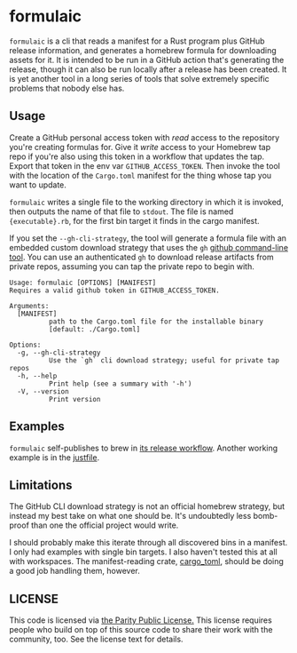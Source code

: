 # formulaic

`formulaic` is a cli that reads a manifest for a Rust program plus GitHub release information, and generates a homebrew formula for downloading assets for it. It is intended to be run in a GitHub action that's generating the release, though it can also be run locally after a release has been created. It is yet another tool in a long series of tools that solve extremely specific problems that nobody else has.

## Usage

Create a GitHub personal access token with _read_ access to the repository you're creating formulas for. Give it _write_ access to your Homebrew tap repo if you're also using this token in a workflow that updates the tap. Export that token in the env var `GITHUB_ACCESS_TOKEN`. Then invoke the tool with the location of the `Cargo.toml` manifest for the thing whose tap you want to update.

`formulaic` writes a single file to the working directory in which it is invoked, then outputs the name of that file to `stdout`. The file is named `{executable}.rb`, for the first bin target it finds in the cargo manifest.

If you set the `--gh-cli-strategy`, the tool will generate a formula file with an embedded custom download strategy that uses the `gh` [github command-line tool](https://cli.github.com). You can use an authenticated `gh` to download release artifacts from private repos, assuming you can tap the private repo to begin with.

```text
Usage: formulaic [OPTIONS] [MANIFEST]
Requires a valid github token in GITHUB_ACCESS_TOKEN.

Arguments:
  [MANIFEST]
          path to the Cargo.toml file for the installable binary
          [default: ./Cargo.toml]

Options:
  -g, --gh-cli-strategy
          Use the `gh` cli download strategy; useful for private tap repos
  -h, --help
          Print help (see a summary with '-h')
  -V, --version
          Print version
```

## Examples

`formulaic` self-publishes to brew in [its release workflow](./.github/workflows/release.yml). Another working example is in the [justfile](./.justfile).

## Limitations

The GitHub CLI download strategy is not an official homebrew strategy, but instead my best take on what one should be. It's undoubtedly less bomb-proof than one the official project would write.

I should probably make this iterate through all discovered bins in a manifest. I only had examples with single bin targets. I also haven't tested this at all with workspaces. The manifest-reading crate, [cargo_toml](https://lib.rs/crates/cargo_toml), should be doing a good job handling them, however.

## LICENSE

This code is licensed via [the Parity Public License.](https://paritylicense.com) This license requires people who build on top of this source code to share their work with the community, too. See the license text for details.
